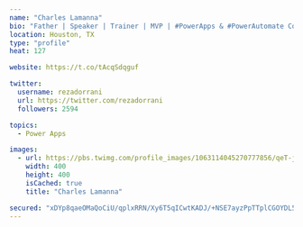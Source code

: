 ```yaml
---
name: "Charles Lamanna"
bio: "Father | Speaker | Trainer | MVP | #PowerApps & #PowerAutomate Community Super User | YouTuber Right-pointing triangle http://youtube.com/c/rezadorrani | Learn - Share - Clockwise rightwards and leftwards open circle arrows"
location: Houston, TX
type: "profile"
heat: 127

website: https://t.co/tAcqSdqguf

twitter:
  username: rezadorrani
  url: https://twitter.com/rezadorrani
  followers: 2594

topics:
  - Power Apps

images:
  - url: https://pbs.twimg.com/profile_images/1063114045270777856/qeT-jpWr_400x400.jpg
    width: 400
    height: 400
    isCached: true
    title: "Charles Lamanna"

secured: "xDYp8qaeOMaQoCiU/qplxRRN/Xy6T5qICwtKADJ/+NSE7ayzPpTTplCGOYDL5hiAS+nDz6LDOzV4IReiiNrGSqivFrOa0XB2etAV5CYd0x7lQXlXuMTSUL4/iWNVweoOuh5R4z7HBbf6fK4LDJqvEdzCrw1TUWyaNT87BarElwXrzzShFiBF+sxVk9ch7YkORl5O4uu6iZYy4Hq2F3fK1juQxZ0vPgBaOZAhTV2yz+Rp9e661pTG21Td+AJsBzCIGR7ShoHiL7x+w2Ff9kyKuxsb6MGpshTD8p3h0gO38ZNOnK+/lkkSL2AlC75jm42CyUG0PZo3qgJpz2Sqe4Ogm2dYhjCLXNqmx9JFLICvX1WPlTSZYtLu3lwFy8gngHkBgGzuMitHOSt/iWd5tVJQ1cZLCy9fPb+sqhu1L7DD0z4=;3XK7zEYXEWRxReq+KRUB9Q=="
---
```


